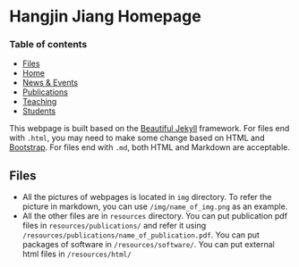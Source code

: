 # Hangjin Jiang Homepage

### Table of contents

- [Files](#files)
- [Home](#Home)
- [News & Events](#news_and_events)
- [Publications](#publications)
- [Teaching](#teaching)
- [Students](#careers)

This webpage is built based on the [Beautiful Jekyll](https://github.com/daattali/beautiful-jekyll#readme) framework. For files end with `.html`, you may need to make some change based on HTML and [Bootstrap](https://getbootstrap.com/). For files end with `.md`, both HTML and Markdown are acceptable.


## Files

- All the pictures of webpages is located in `img` directory. To refer the picture in markdown, you can use `/img/name_of_img.png` as an example.
- All the other files are in `resources` directory. You can put publication pdf files in `resources/publications/` and refer it using `/resources/publications/name_of_publication.pdf`. You can put packages of software in `/resources/software/`. You can put external html files in `/resources/html/`
